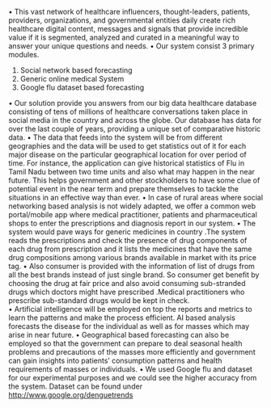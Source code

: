        
•	This vast network of healthcare influencers, thought-leaders, patients, providers, organizations, and governmental entities daily create rich healthcare digital content, messages and signals that provide incredible value if it is segmented, analyzed and curated in a meaningful way to answer your unique questions and needs.
•	Our system consist 3 primary modules. 
1.	Social network based forecasting 
2.	Generic online medical System
3.	Google flu dataset based forecasting 

•	Our solution  provide you answers from our big data healthcare database consisting of tens of millions of healthcare conversations taken place in social media in the country and across the globe. Our database has data for over the last couple of years, providing a unique set of comparative historic data.
•	The data that feeds into the system will be from different geographies and the data will be used to get statistics out of it for each major disease on the particular geographical location for over period of time. For instance, the application can give historical statistics of Flu in Tamil Nadu between two time units and also what may happen in the near future. This helps government and other stockholders to have some clue of potential event in the near term and prepare themselves to tackle the situations in an effective way than ever.
•	In case of rural areas where social networking based analysis is not widely adapted, we offer a common web portal/mobile app where medical practitioner, patients and pharmaceutical shops to enter the prescriptions and diagnosis report in our system.
•	The system would pave ways for generic medicines in country .The system reads the prescriptions and check the presence of drug components of each drug from prescription and it lists the medicines that have the same drug compositions among various brands available in market with its price tag.
•	Also consumer is provided with the information of list of drugs from all the best brands instead of just single brand. So consumer get benefit by choosing the drug at fair price and also avoid consuming sub-stranded drugs which doctors might have prescribed .Medical practitioners who prescribe sub-standard drugs would be kept in check.  
•	Artificial intelligence will be employed on top the reports and metrics to learn the patterns and make the process efficient. AI based analysis forecasts the disease for the individual as well as for masses which may arise in near future.
•	 Geographical based forecasting can also be employed so that the government can prepare to deal seasonal health problems and precautions of the masses more efficiently and government can gain insights into patients’ consumption patterns and health requirements of masses or individuals.
•	We used Google flu and dataset for our experimental purposes and we could see the higher accuracy from the system. Dataset can be found under http://www.google.org/denguetrends 
